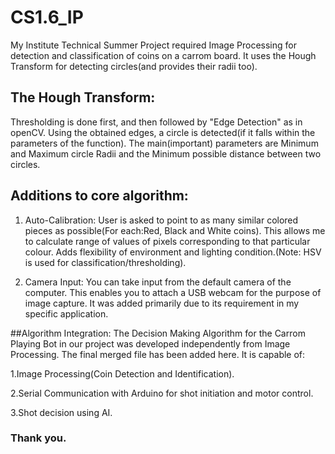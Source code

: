 # CS1.6_IP
My Institute Technical Summer Project required Image Processing for detection and classification of coins on a carrom board.
It uses the Hough Transform for detecting circles(and provides their radii too).

## The Hough Transform:
Thresholding is done first, and then followed by "Edge Detection" as in openCV.
Using the obtained edges, a circle is detected(if it falls within the parameters of the function).
The main(important) parameters are Minimum and Maximum circle Radii and the Minimum possible distance between two circles.

## Additions to core algorithm:
1. Auto-Calibration: User is asked to point to as many similar colored pieces as possible(For each:Red, Black and White coins).
This allows me to calculate range of values of pixels corresponding to that particular colour.
Adds flexibility of environment and lighting condition.(Note: HSV is used for classification/thresholding).

2. Camera Input: You can take input from the default camera of the computer.
This enables you to attach a USB webcam for the purpose of image capture.
It was added primarily due to its requirement in my specific application.

##Algorithm Integration:
The Decision Making Algorithm for the Carrom Playing Bot in our project was developed independently from Image Processing.
The final merged file has been added here.
It is capable of:

1.Image Processing(Coin Detection and Identification).

2.Serial Communication with Arduino for shot initiation and motor control.

3.Shot decision using AI.

### Thank you.
